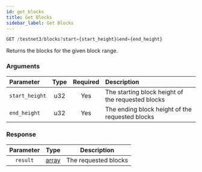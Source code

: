 ```yaml
---
id: get_blocks
title: Get Blocks
sidebar_label: Get Blocks
---
```


```javascript title=ENDPOINT
GET /testnet3/blocks?start={start_height}&end={end_height}
```

Returns the blocks for the given block range.

### Arguments

| Parameter             | Type | Required | Description                                       |
|:----------------------|:----:|:--------:|:--------------------------------------------------|
| `start_height`        | u32  |   Yes    | The starting block height of the requested blocks |
| `end_height`          | u32  |   Yes    | The ending block height of the requested blocks   |


### Response

| Parameter |                 Type                 |     Description      |
|:---------:|:------------------------------------:|:--------------------:|
| `result`  | [array](../../concepts/05_blocks.md) | The requested blocks |

